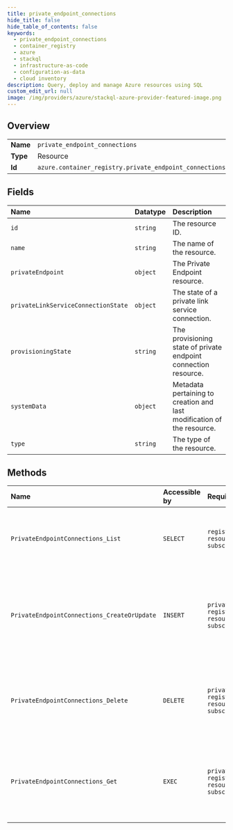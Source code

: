 ```yaml
---
title: private_endpoint_connections
hide_title: false
hide_table_of_contents: false
keywords:
  - private_endpoint_connections
  - container_registry
  - azure    
  - stackql
  - infrastructure-as-code
  - configuration-as-data
  - cloud inventory
description: Query, deploy and manage Azure resources using SQL
custom_edit_url: null
image: /img/providers/azure/stackql-azure-provider-featured-image.png
---
```

  
    

## Overview
<table><tbody>
<tr><td><b>Name</b></td><td><code>private_endpoint_connections</code></td></tr>
<tr><td><b>Type</b></td><td>Resource</td></tr>
<tr><td><b>Id</b></td><td><code>azure.container_registry.private_endpoint_connections</code></td></tr>
</tbody></table>

## Fields
| Name | Datatype | Description |
|:-----|:---------|:------------|
| `id` | `string` | The resource ID. |
| `name` | `string` | The name of the resource. |
| `privateEndpoint` | `object` | The Private Endpoint resource. |
| `privateLinkServiceConnectionState` | `object` | The state of a private link service connection. |
| `provisioningState` | `string` | The provisioning state of private endpoint connection resource. |
| `systemData` | `object` | Metadata pertaining to creation and last modification of the resource. |
| `type` | `string` | The type of the resource. |
## Methods
| Name | Accessible by | Required Params | Description |
|:-----|:--------------|:----------------|:------------|
| `PrivateEndpointConnections_List` | `SELECT` | `registryName, resourceGroupName, subscriptionId` | List all private endpoint connections in a container registry. |
| `PrivateEndpointConnections_CreateOrUpdate` | `INSERT` | `privateEndpointConnectionName, registryName, resourceGroupName, subscriptionId` | Update the state of specified private endpoint connection associated with the container registry. |
| `PrivateEndpointConnections_Delete` | `DELETE` | `privateEndpointConnectionName, registryName, resourceGroupName, subscriptionId` | Deletes the specified private endpoint connection associated with the container registry. |
| `PrivateEndpointConnections_Get` | `EXEC` | `privateEndpointConnectionName, registryName, resourceGroupName, subscriptionId` | Get the specified private endpoint connection associated with the container registry. |
